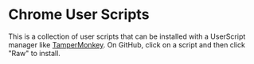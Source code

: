 # Chrome User Scripts

This is a collection of user scripts that can be installed with a UserScript manager like [TamperMonkey](https://chrome.google.com/webstore/detail/dhdgffkkebhmkfjojejmpbldmpobfkfo). On GitHub, click on a script and then click "Raw" to install.
